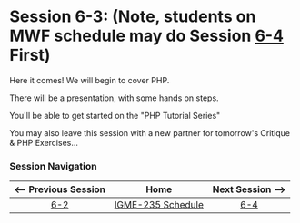 # Session 6-3:  (Note, students on MWF schedule may do Session [6-4](6-4.md) First)

Here it comes!  We will begin to cover PHP.

There will be a presentation, with some hands on steps.

You'll be able to get started on the "PHP Tutorial Series"

You may also leave this session with a new partner for tomorrow's Critique & PHP Exercises...

### Session Navigation

| <-- Previous Session |               Home                  | Next Session --> |
|:--------------------:|:-----------------------------------:|:----------------:|
|  [6-2](6-2.md)       | [IGME-235 Schedule](../schedule.md) |   [6-4](6-4.md)  |
